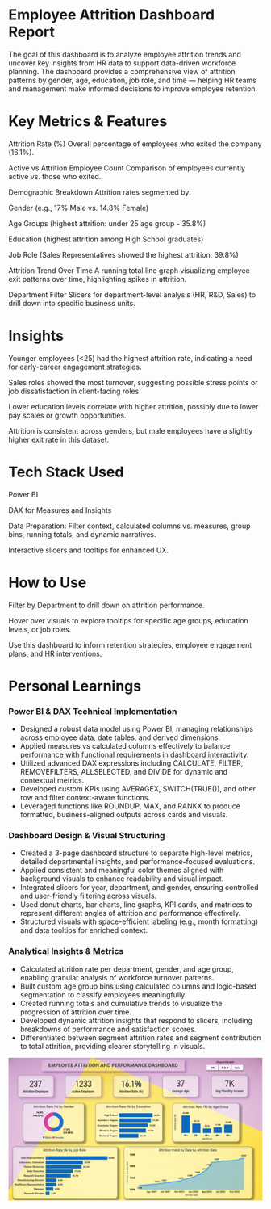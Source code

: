 # Employee Attrition Dashboard Report
The goal of this dashboard is to analyze employee attrition trends and uncover key insights from HR data to support data-driven workforce planning. The dashboard provides a comprehensive view of attrition patterns by gender, age, education, job role, and time — helping HR teams and management make informed decisions to improve employee retention.

# Key Metrics & Features
Attrition Rate (%)
Overall percentage of employees who exited the company (16.1%).

Active vs Attrition Employee Count
Comparison of employees currently active vs. those who exited.

Demographic Breakdown
Attrition rates segmented by:

Gender (e.g., 17% Male vs. 14.8% Female)

Age Groups (highest attrition: under 25 age group - 35.8%)

Education (highest attrition among High School graduates)

Job Role (Sales Representatives showed the highest attrition: 39.8%)

Attrition Trend Over Time
A running total line graph visualizing employee exit patterns over time, highlighting spikes in attrition.

Department Filter
Slicers for department-level analysis (HR, R&D, Sales) to drill down into specific business units.

# Insights
Younger employees (<25) had the highest attrition rate, indicating a need for early-career engagement strategies.

Sales roles showed the most turnover, suggesting possible stress points or job dissatisfaction in client-facing roles.

Lower education levels correlate with higher attrition, possibly due to lower pay scales or growth opportunities.

Attrition is consistent across genders, but male employees have a slightly higher exit rate in this dataset.

# Tech Stack Used
Power BI

DAX for Measures and Insights

Data Preparation: Filter context, calculated columns vs. measures, group bins, running totals, and dynamic narratives.

Interactive slicers and tooltips for enhanced UX.

# How to Use
Filter by Department to drill down on attrition performance.

Hover over visuals to explore tooltips for specific age groups, education levels, or job roles.

Use this dashboard to inform retention strategies, employee engagement plans, and HR interventions.


# Personal Learnings

### Power BI & DAX Technical Implementation
- Designed a robust data model using Power BI, managing relationships across employee data, date tables, and derived dimensions.
- Applied measures vs calculated columns effectively to balance performance with functional requirements in dashboard interactivity.
- Utilized advanced DAX expressions including CALCULATE, FILTER, REMOVEFILTERS, ALLSELECTED, and DIVIDE for dynamic and contextual metrics.
- Developed custom KPIs using AVERAGEX, SWITCH(TRUE()), and other row and filter context-aware functions.
- Leveraged functions like ROUNDUP, MAX, and RANKX to produce formatted, business-aligned outputs across cards and visuals.

### Dashboard Design & Visual Structuring
- Created a 3-page dashboard structure to separate high-level metrics, detailed departmental insights, and performance-focused evaluations.
- Applied consistent and meaningful color themes aligned with background visuals to enhance readability and visual impact.
- Integrated slicers for year, department, and gender, ensuring controlled and user-friendly filtering across visuals.
- Used donut charts, bar charts, line graphs, KPI cards, and matrices to represent different angles of attrition and performance effectively.
- Structured visuals with space-efficient labeling (e.g., month formatting) and data tooltips for enriched context.

### Analytical Insights & Metrics
- Calculated attrition rate per department, gender, and age group, enabling granular analysis of workforce turnover patterns.
- Built custom age group bins using calculated columns and logic-based segmentation to classify employees meaningfully.
- Created running totals and cumulative trends to visualize the progression of attrition over time.
- Developed dynamic attrition insights that respond to slicers, including breakdowns of performance and satisfaction scores.
- Differentiated between segment attrition rates and segment contribution to total attrition, providing clearer storytelling in visuals.


![Dashboard Preview](Resources/Emp_Attrition.png)

